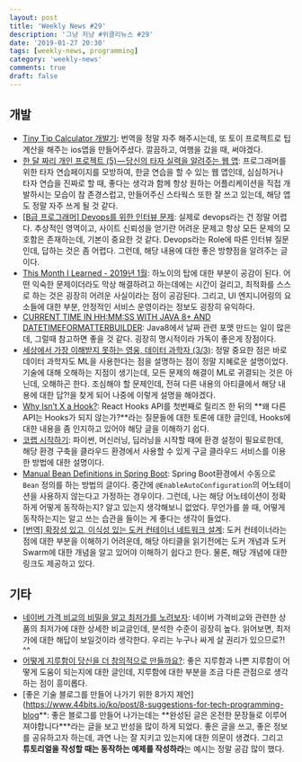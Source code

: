 ```yaml
---
layout: post
title: 'Weekly News #29'
description: '그냥 저냥 #위클리뉴스 #29'
date: '2019-01-27 20:30'
tags: [weekly-news, programming]
category: 'weekly-news'
comments: true
draft: false
---
```


## 개발

- [Tiny Tip Calculator 개발기](https://edykim.com/ko/post/postmortem-tiny-tip-calculator/): 번역을 정말 자주 해주시는데, 또 토이 프로젝트로 팁 계산을 해주는 ios앱을 만들어주셨다. 깔끔하고, 여행을 갔을 때, 써야겠다.
- [한 달 짜리 개인 프로젝트 (5) — 당신의 타자 실력을 알려주는 웹 앱](https://medium.com/happyprogrammer-in-jeju/%ED%95%9C-%EB%8B%AC-%EC%A7%9C%EB%A6%AC-%EA%B0%9C%EC%9D%B8-%ED%94%84%EB%A1%9C%EC%A0%9D%ED%8A%B8-5-%EB%8B%B9%EC%8B%A0%EC%9D%98-%ED%83%80%EC%9E%90-%EC%8B%A4%EB%A0%A5%EC%9D%84-%EC%95%8C%EB%A0%A4%EC%A3%BC%EB%8A%94-%EC%9B%B9-%EC%95%B1-7e0c0e44b37c): 프로그래머를 위한 타자 연습페이지를 모방하여, 한글 연습을 할 수 있는 웹 앱인데, 심심하거나 타자 연습을 진짜로 할 때, 좋다는 생각과 함께 항상 원하는 어플리케이션을 직접 개발하시는 모습이 참 존경스럽고, 만들어주신 스타웍스 또한 잘 쓰고 있는데, 해당 앱도 정말 자주 쓰게 될 것 같다.
- [[B급 프로그래머] Devops를 위한 인터뷰 문제](http://jhrogue.blogspot.com/2019/01/b-devop.html): 실제로 devops라는 건 정말 어렵다. 추상적인 영역이고, 사이트 신뢰성을 얻기란 어려운 문제고 항상 모든 문제의 모호함은 존재하는데, 기본이 중요한 것 같다. Devops라는 Role에 따른 인터뷰 질문인데, 답하는 것은 좀 어렵다. 그런데, 해당 내용에 대한 좋은 방향점을 알려주는 글이다.
- [This Month I Learned - 2019년 1월](https://adhrinae.github.io/posts/this-month-i-learned-1901): 하노이의 탑에 대한 부분이 공감이 된다. 어떤 익숙한 문제이더라도 막상 해결하려고 하는데에는 시간이 걸리고, 최적화를 스스로 하는 것은 굉장히 어려운 사실이라는 점이 공감된다. 그리고, UI 엔지니어링의 요소들에 대한 부분, 안정적인 서비스 운영이라는 정보도 굉장히 유익하다.
- [CURRENT TIME IN HH:MM:SS WITH JAVA 8+ AND DATETIMEFORMATTERBUILDER](http://adambien.blog/roller/abien/entry/current_time_in_hh_mm): Java8에서 날짜 관련 포맷 만드는 일이 많은데, 그럴때 참고하면 좋을 것 같다. 굉장히 명시적이라 가독이 좋은게 장점이다.
- [세상에서 가장 이해받지 못하는 영웅, 데이터 과학자 (3/3)](https://cojette.github.io/misunderstoodhero3_3/): 정말 중요한 점은 바로 데이터 과학자도 ML을 사용한다는 점을 설명하는 점이 정말 지혜로운 설명이었다. 기술에 대해 오해하는 지점이 생기는데, 모든 문제의 해결이 ML로 귀결되는 것은 아닌데, 오해하곤 한다. 조심해야 할 문제인데, 전혀 다른 내용의 아티클에서 해당 내용에 대한 답?!을 찾게 되어 나중에 이렇게 설명을 해야겠다.
- [Why Isn’t X a Hook?](https://overreacted.io/why-isnt-x-a-hook/): React Hooks API를 첫번째로 릴리즈 한 뒤의 **왜 다른 API는 Hooks가 되지 않는가?**라는 질문들에 대한 토론에 대한 글인데, Hooks에 대한 내용을 좀 인지하고 있어야 해당 글을 이해하기 쉽다.
- [코랩 시작하기](https://tykimos.github.io/2019/01/22/colab_getting_started/): 파이썬, 머신러닝, 딥러닝을 시작할 때에 환경 설정이 필요로한데, 해당 환경 구축을 클라우드 환경에서 사용할 수 있게 구글 클라우드 서비스를 이용한 방법에 대한 설명이다.
- [Manual Bean Definitions in Spring Boot](http://spring.io/blog/2019/01/21/manual-bean-definitions-in-spring-boot): Spring Boot환경에서 수동으로 `Bean` 정의를 하는 방법의 글이다. 중간에 `@EnableAutoConfiguration`의 어노테이션을 사용하지 않는다고 가정하는 경우이다. 그런데, 나는 해당 어노테이션이 정확하게 어떻게 동작하는지? 알고 있는지 생각해보니 없었다. 무언가를 쓸 때, 어떻게 동작하는지는 알고 쓰는 습관을 들이는 게 좋다는 생각이 들었다.
- [[번역] 확장성 있고, 이식성 있는 도커 컨테이너 네트워크 설계](https://ziwon.github.io/post/designing-scalable-portable-docker-container-networks/): 도커 컨테이너라는 점에 대한 부분을 이해하기 어려운데, 해당 아티클을 읽기전에는 도커 개념과 도커 Swarm에 대한 개념을 알고 있어야 이해하기 쉽다고 한다. 물론, 해당 개념에 대한 링크도 제공하고 있다.

## 기타

- [네이버 가격 비교의 비밀을 알고 최저가를 노려보자](https://ppss.kr/archives/185153): 네이버 가격비교와 관련한 상품의 최저가에 대한 상세한 비교글인데, 분석한 수준이 굉장히 높다. 읽어보면, 최저가에 대한 해답이 보일것이라 생각한다. 우리는 누구나 싸게 살 권리가 있으므로?! ^^
- [어떻게 지루함이 당신을 더 창의적으로 만들까요?](http://newspeppermint.com/2019/01/22/boredom-and-creativity/): 좋은 지루함과 나쁜 지루함이 어떻게 도움이 되는지에 대한 글인데, 지루함에 대한 부분을 조금 다른 관점으로 생각하는 점이 흥미롭다.
- [좋은 기술 블로그를 만들어 나가기 위한 8가지 제언](https://www.44bits.io/ko/post/8-suggestions-for-tech-programming-blog**: 좋은 블로그를 만들어 나가는데는 **완성된 글은 온전한 문장들로 이루어져야합니다\***라는 글을 보고 반성을 많이 하게 되었다. 좋은 글을 쓰고, 좋은 정보를 공유하고자 하는데, 과연 나는 잘 지키고 있는지에 대한 의문이 생겼다. 그리고 **튜토리얼을 작성할 때는 동작하는 예제를 작성하라**는 예시는 정말 공감 많이 했다.
